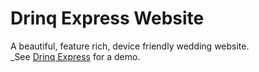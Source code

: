 # Drinq Express Website
A beautiful, feature rich, device friendly wedding website.  
_See [Drinq Express](http://gautamhub1.github.io/) for a demo.
